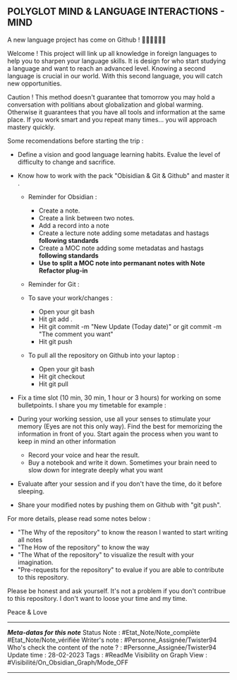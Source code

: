 POLYGLOT MIND & LANGUAGE INTERACTIONS -  MIND 
----------------------------------------------------

A new language project has come on Github ! 🍾🍾🍾🍾🍾🍾 

Welcome ! This project will link up all knowledge in foreign languages to help you to sharpen your language skills. It is design for who start studying a language and want to reach an advanced level. Knowing a second language is crucial in our world. With this second language, you will catch new opportunities. 

Caution ! This method doesn't guarantee that tomorrow you may hold a conversation with politians about globalization and global warming. Otherwise it guarantees that you have all tools and information at the same place. If you work smart and you repeat many times... you will approach mastery quickly. 

Some recomendations before starting the trip :
- Define a vision and good language learning habits. Evalue the level of difficulty to change and sacrifice.

- Know how to work with the pack "Obisidian & Git & Github" and master it .
  - Reminder for Obsidian : 
    - Create a note.
    - Create a link between two notes.
    - Add a record into a note
    - Create a lecture note adding some metadatas and hastags **following standards**
    - Create a MOC note adding some metadatas and hastags **following standards**
    - **Use to split a MOC note into permanant notes with Note Refactor plug-in**
  
  - Reminder for Git :
   - To save your work/changes : 
     - Open your git bash  
     - Hit git add .
     - Hit git commit -m "New Update (Today date)" or git commit -m "The comment you want" 
     - Hit git push
   - To pull all the repository on Github into your laptop : 
     - Open your git bash  
     - Hit git checkout    
     - Hit git pull    

- Fix a time slot (10 min, 30 min, 1 hour or 3 hours) for working on some bulletpoints. I share you my timetable for example :






- During your working session, use all your senses to stimulate your memory (Eyes are not this only way). Find the best for memorizing the information in front of you. Start again the process when you want to keep in mind an other information
  - Record your voice and hear the result.
  - Buy a notebook and write it down. Sometimes your brain need to slow down for integrate deeply what you want 
-  Evaluate after your session and if you don't have the time, do it before sleeping.
-  Share your modified notes by pushing them on Github with "git push".

For more details, please read some notes below : 
- "The Why of the repository" to know the reason I wanted to start writing all notes
- "The How of the repository" to know the way 
- "The What of the repository" to visualize the result with your imagination.
- "Pre-requests for the repository" to evalue if you are able to contribute to this repository. 

Please be honest and ask yourself. It's not a problem if you don't contribue to this repository. I don't want to loose your time and my time.

Peace & Love


***
***Meta-datas for this note*** 
Status Note : #Etat_Note/Note_complète #Etat_Note/Note_vérifiée
Writer's note : #Personne_Assignée/Twister94
Who's check the content of the note ? : #Personne_Assignée/Twister94
Update time : 28-02-2023
Tags : #ReadMe
Visibility on Graph View : #Visibilité/On_Obsidian_Graph/Mode_OFF
***
